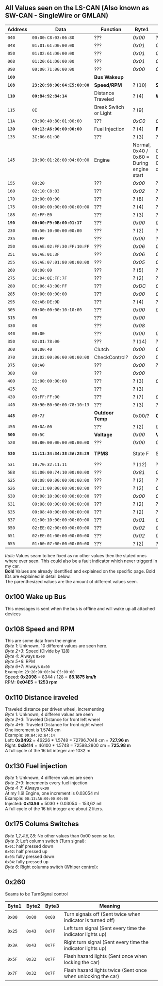 ## All Values seen on the LS-CAN (Also known as SW-CAN - SingleWire or GMLAN)

| Address | Data | Function | Byte1 | Byte2 | Byte3 | Byte4 | Byte5 | Byte6 | Byte7 | Byte8 |
| ------- | ---- | -------- | ----- | ----- | ----- | ----- | ----- | ----- | ----- | ----- |
| `040` | `00:00:C8:03:06:80` | ??? | *0x00* | ? (4) | *0xC8* | *0x03* | ? (3) | ? (4) |
| `048` | `01:01:61:D0:00:00` | ??? | *0x01* | *0x01* | *0x61* | *0xD0* | *0x00* | *0x00* |
| `050` | `01:02:61:D0:00:00` | ??? | *0x01* | *0x02* | *0x61* | *0xD0* | *0x00* | *0x00* |
| `068` | `01:20:61:D0:00:00` | ??? | *0x01* | *0x20* | *0x61* | *0xD0* | *0x00* | *0x00* |
| `090` | `00:00:71:00:00:00` | ??? | *0x00* | *0x00* | ? (2) | *0x00* | *0x00* | *0x00* |
| **`100`** |  | **Bus Wakeup** |
| **`108`** | **`23:20:98:00:04:E5:00:00`** | **Speed/RPM** | ? (10) | **Speed** | **Speed** | *0x00* | **RPM** | **RPM** | *0x00* | *0x00* |
| **`110`** | **`00:B4:92:B4:14`** | Distance Traveled | ? (4) | **Wheel FL** | **Wheel FL** | **Wheel FR** | **Wheel FR** |
| `115` | `0E` | Break Switch or Light | ? (9) |
| `11A` | `C0:00:40:80:01:00:00` | ??? | *0xC0* | *0x00* | *0x40* | ? (2) | *0x01* | *0x00* | *0x00* |
| **`130`** | **`00:13:A6:00:00:00:00`** | Fuel Injection | ? (4) | **Fuel** | **Fuel** | *0x00* | *0x00* | *0x00* | *0x00* |
| `135` | `3C:06:61:D0` | ??? | ? (3) | ? (2) | *0x61* | *0xD0* |
| `145` | `20:00:01:28:00:04:00:00` | Engine | Normal, 0x40 / 0x60 = During engine start | Off, Engine Start: 0x80, 0x81 then 0x01 until engine off | ? 0x10=Run, 0x01=Off | **Coolant** | ? 0xA0=Run,0x00=Off  | *0x04* | *0x00* | *0x00* |
| `155` | `00:20` | ??? | *0x00* | ? (18) |
| `160` | `02:10:C8:03` | ??? | *0x02* | ? (3) | *0xC8* | *0x03* |
| `170` | `20:00:00:00` | ??? | ? (8) | ? (2) | ? (2) | *0x00* |
| `175` | `00:00:00:00:00:00:00:00` | ??? | ? (4) | ? (5) | ? (6) | ? (2) | *0x00* | ? (3) | *0x00* | ? (2) |
| `188` | `01:FF:E0` | ??? | ? (3) | ? (72) | ? (17) |
| **`190`** | **`00:00:F9:0B:00:01:17`** | ??? | *0x00* | *0x00* | **Mileage** | **Mileage** | **Mileage** | *0x01* | ? (3) |
| `230` | `00:50:10:00:00:00:00` | ??? | ? (2) | ? (2) | ? (3) | *0x00* | *0x00* | ? (2) | *0x00* |
| `235` | `00:FF` | ??? | *0x00* | ? (18) |
| `250` | `06:AE:02:FF:30:FF:10:FF` | ??? | *0x06* | *0xAE* | *0x02* | *0xFF* | *0x30* | *0xFF* | *0x10* | *0xFF* |
| `251` | `06:AE:01:3F` | ??? | *0x06* | *0xAE* | *0x01* | *0x3F* |
| `255` | `05:AE:07:01:80:00:00:00` | ??? | *0x05* | *0xAE* | ? (2) | *0x01* | ? (2) | *0x00* | *0x00* | *0x00* |
| `260` | `00:00:00` | ??? | ? (5) | ? (3) | ? (2) |
| `275` | `3C:04:0E:FF:7F` | ??? | ? (2) | ? (2) | ? (8) | ? (2) | ? (8) |
| `280` | `DC:06:43:00:FF` | ??? | *0xDC* | *0x06* | *0x43* | *0x00* | *0xFF* |
| `285` | `00:00:00:00:00` | ??? | *0x00* | *0x00* | *0x00* | *0x00* | *0x00* |
| `295` | `02:AB:DE:9D` | ??? | ? (4) | ? (27) | ? (11) | ? (61) |
| `305` | `00:00:00:00:10:10:00` | ??? | *0x00* | *0x00* | ? (2) | ? (2) | ? (2) | ? (3) | *0x00* |
| `315` | `00` | ??? | *0x00* |
| `330` | `08` | ??? | *0x08* |
| `340` | `00:00` | ??? | *0x00* | *0x00* |
| `350` | `02:01:78:00` | ??? | ? (14) | ? (2) | ? (54) | ? (3) |
| `360` | `00:00:40` |  Clutch | *0x00* | *0x00* | **Clutch** |
| `370` | `20:02:00:00:00:00:00:00` | CheckControl? | *0x20* | 0x03=Washwater | *0x00* | *0x00* | *0x00* | *0x00* | *0x00* | *0x00* |
| `375` | `00:A0` | ??? | *0x00* | ? (103) |
| `380` | `00` | ??? | *0x00* |
| `400` | `21:00:00:00:00` | ??? | ? (3) | *0x00* | ? (2) | *0x00* | *0x00* |
| `425` | `02` | ??? | ? (3) |
| `430` | `03:FF:FF:00` | ??? | ? (7) | *0xFF* | ? (44) | *0x00* |
| `440` | `80:90:B0:00:00:78:10:13` | ??? | ? (3) | ? (61) | ? (60) | ? (2) | *0x00* | *0x78* | *0x10* | *0x13* |
| **`445`** | *`00:73`* | **Outdoor Temp** | 0x00/? | **Out. Temp** |
| `450` | `00:0A:00` | ??? | ? (2) | *0x0A* | ? (5) |
| **`500`** | `00:5C` | **Voltage** | *0x00* | **Volt** |
| `520` | `00:80:00:00:00:00:00:00` | ??? | *0x00* | *0x80* | *0x00* | *0x00* | *0x00* | *0x00* | *0x00* | *0x00* |
| **`530`** | **`11:11:34:34:38:3A:28:29`** | **TPMS** | State F | State R | Bar FL | Bar FR | Bar RL | Bar RR | 0x28=OK | 0x29=ON |
| `531` | `10:70:32:11:11` | ??? | ? (12) | ? (21) | ? (12) | ? (48) | ? (3) |
| `5E8` | `81:00:00:74:10:00:00:00` | ??? | *0x81* | *0x00* | *0x00* | ? (35) | *0x10* | *0x00* | *0x00* | *0x00* |
| `625` | `00:08:00:00:00:00:00:00` | ??? | ? (2) | ? (5) | ? (6) | *0x00* | *0x00* | *0x00* | *0x00* | *0x00* |
| `626` | `00:11:00:00:00:00:00:00` | ??? | ? (2) | *0x11* | *0x00* | *0x00* | *0x00* | *0x00* | *0x00* | *0x00* |
| `630` | `00:00:10:00:00:00:00:00` | ??? | *0x00* | *0x00* | *0x10* | *0x00* | *0x00* | *0x00* | *0x00* | *0x00* |
| `631` | `00:08:00:00:00:00:00:00` | ??? | ? (2) | ? (3) | ? (4) | *0x00* | *0x00* | *0x00* | *0x00* | *0x00* |
| `635` | `00:08:40:00:00:00:00:00` | ??? | ? (2) | ? (2) | ? (3) | *0x00* | *0x00* | *0x00* | *0x00* | *0x00* |
| `637` | `01:00:10:00:00:00:00:00` | ??? | *0x01* | *0x00* | *0x10* | *0x00* | *0x00* | *0x00* | *0x00* | *0x00* |
| `650` | `02:EE:02:00:00:00:00:00` | ??? | *0x02* | *0xEE* | *0x02* | *0x00* | *0x00* | *0x00* | *0x00* | *0x00* |
| `651` | `02:EE:01:00:00:00:00:00` | ??? | *0x02* | *0xEE* | *0x01* | *0x00* | *0x00* | *0x00* | *0x00* | *0x00* |
| `655` | `01:60:07:00:00:00:00:00` | ??? | ? (2) | ? (2) | ? (2) | *0x00* | *0x00* | *0x00* | *0x00* | *0x00* |


*Italic* Values seam to bee fixed as no other values then the stated ones where ever seen.
This could also be a fault indicator which never triggerd in my car.  
**Bold** Values are already identified and explained on the specific page. Bold IDs are explained in detail below.  
The parenthesized values are the amount of different values seen.  


## 0x100 Wake up Bus
This messages is sent when the bus is offline and will wake up all attached devices  

## 0x108 Speed and RPM
This are some data from the engine  
*Byte 1*: Unknown, 10 different values are seen here.  
*Byte 2+3*: Speed (Divide by 128)  
*Byte 4*: Always `0x00`  
*Byte 5+6*: RPM  
*Byte 6+7*: Always `0x00`   
Example: `23:20:98:00:04:E5:00:00`  
Speed: **0x2098** = 8344 / 128 = **65.1875 km/h**  
RPM: **0x04E5** = **1253 rpm**  

## 0x110 Distance iraveled
Traveled distance per driven wheel, incrementing  
*Byte 1*: Unknown, 4 differen values are seen  
*Byte 2+3*: Traveled Distance for front left wheel  
*Byte 4+5*: Traveled Distance for front right wheel  
One increment is 1.5748 cm  
Example: `00:B4:92:B4:14`  
Left: **0xB492** = 46226 * 1.5748 = 72796.7048 cm = **727.96 m**  
Right: **0xB414** = 46100 * 1.5748 = 72598.2800 cm = **725.98 m**  
A full cycle of the 16 bit integer are 1032 m.    

## 0x130 Fuel injection
*Byte 1*: Unknown, 4 differen values are seen  
*Byte 2+3*: Increments every fuel injection  
*Byte 4-7*: Always `0x00`  
At my 1.6l Engine, one increment is 0.03054 ml  
Example: `00:13:A6:00:00:00:00`  
Injected: **0x13A6** = 5030 * 0.03054 = 153,62 ml  
A full cycle of the 16 bit integer are about 2 liters.  

## 0x175 Colums Switches
*Byte 1,2,4,5,7,8*: No other values than 0x00 seen so far.  
*Byte 3*: Left column switch (Turn signal):  
   `0x01`: half pressed down  
   `0x02`: half pressed up  
   `0x03`: fully pressed  down  
   `0x04`: fully pressed up  
*Byte 6*: Right columns switch (Whiper control):  

## 0x260
Seams to be TurnSignal control  

| Byte1 | Byte2 | Byte3 | Meaning |
| --- | --- | --- | --- |
| `0x00` | `0x00`| `0x00` | Turn signals off (Sent twice when indicator is turned off) |
| `0x25` | `0x43`| `0x7F` | Left turn signal (Sent every time the indicator lights up) |
| `0x3A` | `0x43`| `0x7F` | Right turn signal (Sent every time the indicator lights up) |
| `0x5F` | `0x32`| `0x7F` | Flash hazard lights (Sent once when locking the car) |
| `0x7F` | `0x32`| `0x7F` | Flash hazard lights twice (Sent once when unlocking the car) |
